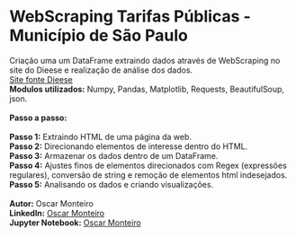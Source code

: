 
# WebScraping Tarifas Públicas - Município de São Paulo 
Criação uma um DataFrame extraindo dados através de WebScraping no site do Dieese e realização de análise dos dados.
<br>
[Site fonte Dieese](https://www.dieese.org.br/analiseicv/tarifasPublicas.html)
<br>
<b>Modulos utilizados:</b> Numpy, Pandas, Matplotlib, Requests, BeautifulSoup, json.
<br>
<br>
<b>Passo a passo:</b>  
<br>
<b>Passo 1:</b> Extraindo HTML de uma página da web.
<br>
<b>Passo 2:</b> Direcionando elementos de interesse dentro do HTML.
<br>
<b>Passo 3:</b> Armazenar os dados dentro de um DataFrame.
<br>
<b>Passo 4:</b> Ajustes finos de elementos direcionados com Regex (expressões regulares), conversão de string e remoção de elementos html indesejados.
<br>
<b>Passo 5:</b> Analisando os dados e criando visualizações.
<br>
<br>
<b>Autor:</b> Oscar Monteiro
<br>
<b>LinkedIn:</b> [Oscar Monteiro](https://www.linkedin.com/in/oscarmonteiro98/)
<br>
<b>Jupyter Notebook:</b> [Oscar Monteiro](https://www.linkedin.com/in/oscarmonteiro98/)


